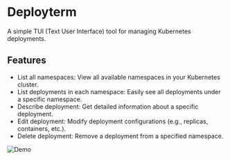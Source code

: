 # Deployterm
A simple TUI (Text User Interface) tool for managing Kubernetes deployments.

## Features
- List all namespaces: View all available namespaces in your Kubernetes cluster.
- List deployments in each namespace: Easily see all deployments under a specific namespace.
- Describe deployment: Get detailed information about a specific deployment.
- Edit deployment: Modify deployment configurations (e.g., replicas, containers, etc.).
- Delete deployment: Remove a deployment from a specified namespace.

![Demo](screen_recording.gif)